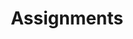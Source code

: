 ---
title: Assignments
description: >
  Assignments are due at 8 pm the day before class.
show_post_thumbnail: false
#thumbnail_left: true # for list-sidebar only
show_author_byline: false
show_post_date: true
layout: list # list, list-sidebar, list-grid

# for list-sidebar layout
# sidebar:
#   title: A Sidebar for Your Thoughts
#   description: |
#     This is a fully featured blog that supports categories,
#     tags, series, and pagination. Even this sidebar offers
#     a ton of customizations.
# 
#   author: "The R Markdown Team @RStudio"
#   text_link_label: Subscribe via RSS
#   text_link_url: /index.xml
#   show_sidebar_adunit: true # show ad container

cascade:
  author: "Andrew Bray"
  show_author_byline: false
  show_post_date: true
  show_post_thumbnail: false
  show_comments: false
  #layout: single-sidebar
  # for single-sidebar layout
  # sidebar:
  #   text_link_label: View most recent assignments
  #   text_link_url: /assignments/
  #   show_sidebar_adunit: false # show ad container
  #   show_details: false
  #   sidebar_left: true
---